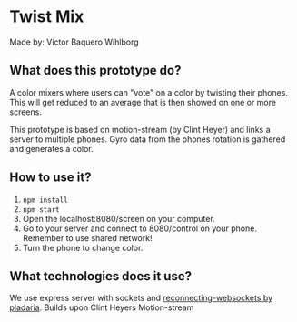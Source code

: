 # Twist Mix

Made by: Victor Baquero Wihlborg

## What does this prototype do?

A color mixers where users can "vote" on a color by twisting their phones.
This will get reduced to an average that is then showed on one or more screens.

This prototype is based on motion-stream (by Clint Heyer) and links a server to multiple phones.
Gyro data from the phones rotation is gathered and generates a color.

## How to use it?

1. `npm install`
2. `npm start`
3. Open the localhost:8080/screen on your computer.
4. Go to your server and connect to 8080/control on your phone.
   Remember to use shared network!
5. Turn the phone to change color.

## What technologies does it use?

We use express server with sockets and [reconnecting-websockets by pladaria](https://github.com/pladaria/reconnecting-websocket).
Builds upon Clint Heyers Motion-stream
